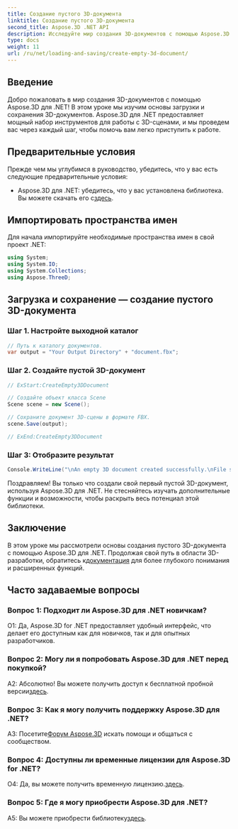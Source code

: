 ```yaml
---
title: Создание пустого 3D-документа
linktitle: Создание пустого 3D-документа
second_title: Aspose.3D .NET API
description: Исследуйте мир создания 3D-документов с помощью Aspose.3D для .NET. Создавайте, редактируйте и сохраняйте потрясающие 3D-сцены без особых усилий.
type: docs
weight: 11
url: /ru/net/loading-and-saving/create-empty-3d-document/
---
```

## Введение

Добро пожаловать в мир создания 3D-документов с помощью Aspose.3D для .NET! В этом уроке мы изучим основы загрузки и сохранения 3D-документов. Aspose.3D для .NET предоставляет мощный набор инструментов для работы с 3D-сценами, и мы проведем вас через каждый шаг, чтобы помочь вам легко приступить к работе.

## Предварительные условия

Прежде чем мы углубимся в руководство, убедитесь, что у вас есть следующие предварительные условия:

-  Aspose.3D для .NET: убедитесь, что у вас установлена библиотека. Вы можете скачать его с[здесь](https://releases.aspose.com/3d/net/).

## Импортировать пространства имен

Для начала импортируйте необходимые пространства имен в свой проект .NET:

```csharp
using System;
using System.IO;
using System.Collections;
using Aspose.ThreeD;
```

## Загрузка и сохранение — создание пустого 3D-документа

### Шаг 1. Настройте выходной каталог

```csharp
// Путь к каталогу документов.
var output = "Your Output Directory" + "document.fbx";
```

### Шаг 2. Создайте пустой 3D-документ

```csharp
// ExStart:CreateEmpty3DDocument

// Создайте объект класса Scene
Scene scene = new Scene();

// Сохраните документ 3D-сцены в формате FBX.
scene.Save(output);

// ExEnd:CreateEmpty3DDocument
```

### Шаг 3: Отобразите результат

```csharp
Console.WriteLine("\nAn empty 3D document created successfully.\nFile saved at " + output);
```

Поздравляем! Вы только что создали свой первый пустой 3D-документ, используя Aspose.3D для .NET. Не стесняйтесь изучать дополнительные функции и возможности, чтобы раскрыть весь потенциал этой библиотеки.

## Заключение

 В этом уроке мы рассмотрели основы создания пустого 3D-документа с помощью Aspose.3D для .NET. Продолжая свой путь в области 3D-разработки, обратитесь к[документация](https://reference.aspose.com/3d/net/) для более глубокого понимания и расширенных функций.

## Часто задаваемые вопросы

### Вопрос 1: Подходит ли Aspose.3D для .NET новичкам?

О1: Да, Aspose.3D for .NET предоставляет удобный интерфейс, что делает его доступным как для новичков, так и для опытных разработчиков.

### Вопрос 2: Могу ли я попробовать Aspose.3D для .NET перед покупкой?

 А2: Абсолютно! Вы можете получить доступ к бесплатной пробной версии[здесь](https://releases.aspose.com/).

### Вопрос 3: Как я могу получить поддержку Aspose.3D для .NET?

 A3: Посетите[Форум Aspose.3D](https://forum.aspose.com/c/3d/18) искать помощи и общаться с сообществом.

### Вопрос 4: Доступны ли временные лицензии для Aspose.3D for .NET?

 О4: Да, вы можете получить временную лицензию.[здесь](https://purchase.aspose.com/temporary-license/).

### Вопрос 5: Где я могу приобрести Aspose.3D для .NET?

 A5: Вы можете приобрести библиотеку[здесь](https://purchase.aspose.com/buy).